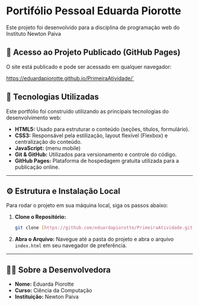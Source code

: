 # Portifólio Pessoal Eduarda Piorotte
Este projeto foi desenvolvido para a disciplina de programação web do Instituto Newton Paiva

## 🔗 Acesso ao Projeto Publicado (GitHub Pages)

O site está publicado e pode ser acessado em qualquer navegador:

https://eduardapiorotte.github.io/PrimeiraAtividade/`

## 🚀 Tecnologias Utilizadas

Este portfólio foi construído utilizando as principais tecnologias do desenvolvimento web:

* **HTML5:** Usado para estruturar o conteúdo (seções, títulos, formulário).
* **CSS3:** Responsável pela estilização, layout flexível (Flexbox) e centralização do conteúdo.
* **JavaScript:** (menu mobile)
* **Git & GitHub:** Utilizados para versionamento e controle do código.
* **GitHub Pages:** Plataforma de hospedagem gratuita utilizada para a publicação online.

---
## ⚙️ Estrutura e Instalação Local

Para rodar o projeto em sua máquina local, siga os passos abaixo:

1.  **Clone o Repositório:**
    ```bash
    git clone [https://github.com/eduardapiorotte/PrimeiraAtividade.git](https://github.com/eduardapiorotte/PrimeiraAtividade.git)
    ```
2.  **Abra o Arquivo:**
    Navegue até a pasta do projeto e abra o arquivo `index.html` em seu navegador de preferência.
---
## 👩‍🎓 Sobre a Desenvolvedora
* **Nome:** Eduarda Piorotte
* **Curso:** Ciência da Computação
* **Instituição:** Newton Paiva

